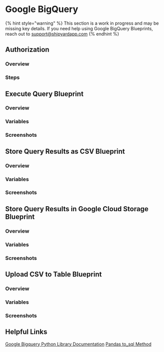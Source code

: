 # Google BigQuery

{% hint style="warning" %}
This section is a work in progress and may be missing key details. If you need help using Google BigQuery Blueprints, reach out to support@shipyardapp.com
{% endhint %}

## Authorization

### Overview

### Steps

## Execute Query Blueprint

### Overview

### Variables

### Screenshots

## Store Query Results as CSV Blueprint

### Overview

### Variables

### Screenshots

## Store Query Results in Google Cloud Storage Blueprint

### Overview

### Variables

### Screenshots

## Upload CSV to Table Blueprint

### Overview

### Variables

### Screenshots

## Helpful Links

[Google Bigquery Python Library Documentation](https://cloud.google.com/bigquery/docs/reference/libraries) [Pandas to\_sql Method](https://pandas.pydata.org/pandas-docs/stable/reference/api/pandas.DataFrame.to_sql.html)

